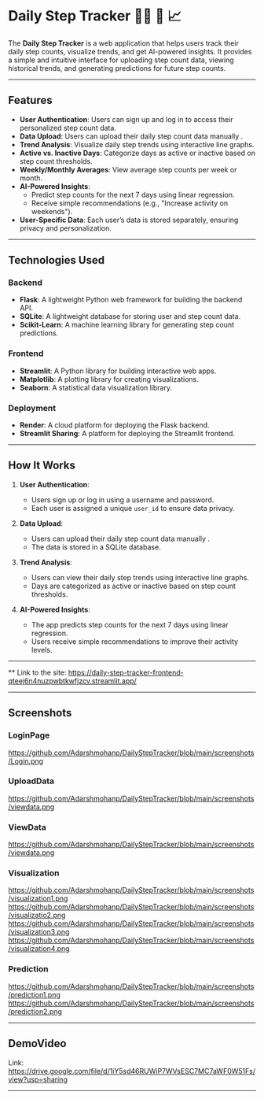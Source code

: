 # Daily Step Tracker :walking_man: 👣 📈


The **Daily Step Tracker** is a web application that helps users track their daily step counts, visualize trends, and get AI-powered insights. It provides a simple and intuitive interface for uploading step count data, viewing historical trends, and generating predictions for future step counts.

---

## Features

- **User Authentication**: Users can sign up and log in to access their personalized step count data.
- **Data Upload**: Users can upload their daily step count data manually .
- **Trend Analysis**: Visualize daily step trends using interactive line graphs.
- **Active vs. Inactive Days**: Categorize days as active or inactive based on step count thresholds.
- **Weekly/Monthly Averages**: View average step counts per week or month.
- **AI-Powered Insights**:
  - Predict step counts for the next 7 days using linear regression.
  - Receive simple recommendations (e.g., "Increase activity on weekends").
- **User-Specific Data**: Each user’s data is stored separately, ensuring privacy and personalization.

---

## Technologies Used

### Backend
- **Flask**: A lightweight Python web framework for building the backend API.
- **SQLite**: A lightweight database for storing user and step count data.
- **Scikit-Learn**: A machine learning library for generating step count predictions.

### Frontend
- **Streamlit**: A Python library for building interactive web apps.
- **Matplotlib**: A plotting library for creating visualizations.
- **Seaborn**: A statistical data visualization library.

### Deployment
- **Render**: A cloud platform for deploying the Flask backend.
- **Streamlit Sharing**: A platform for deploying the Streamlit frontend.

---

## How It Works

1. **User Authentication**:
   - Users sign up or log in using a username and password.
   - Each user is assigned a unique `user_id` to ensure data privacy.

2. **Data Upload**:
   - Users can upload their daily step count data manually .
   - The data is stored in a SQLite database.

3. **Trend Analysis**:
   - Users can view their daily step trends using interactive line graphs.
   - Days are categorized as active or inactive based on step count thresholds.

4. **AI-Powered Insights**:
   - The app predicts step counts for the next 7 days using linear regression.
   - Users receive simple recommendations to improve their activity levels.

---

** Link to the site: https://daily-step-tracker-frontend-qteej6n4nuzpwbtkwfjzcv.streamlit.app/

---
## Screenshots

### LoginPage 
https://github.com/Adarshmohanp/DailyStepTracker/blob/main/screenshots/Login.png
### UploadData 
https://github.com/Adarshmohanp/DailyStepTracker/blob/main/screenshots/viewdata.png
### ViewData 
https://github.com/Adarshmohanp/DailyStepTracker/blob/main/screenshots/viewdata.png
### Visualization 
https://github.com/Adarshmohanp/DailyStepTracker/blob/main/screenshots/visualization1.png
https://github.com/Adarshmohanp/DailyStepTracker/blob/main/screenshots/visualizatio2.png
https://github.com/Adarshmohanp/DailyStepTracker/blob/main/screenshots/visualization3.png
https://github.com/Adarshmohanp/DailyStepTracker/blob/main/screenshots/visualization4.png
### Prediction
https://github.com/Adarshmohanp/DailyStepTracker/blob/main/screenshots/prediction1.png
https://github.com/Adarshmohanp/DailyStepTracker/blob/main/screenshots/prediction2.png

---

## DemoVideo

Link: https://drive.google.com/file/d/1iY5sd46RUWiP7WVsESC7MC7aWF0W51Fs/view?usp=sharing

---
